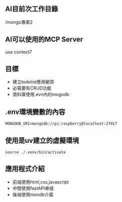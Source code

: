 ## AI目前次工作目錄

/mongo專案2

## AI可以使用的MCP Server

use context7

## 目標

- 建立todolist應用網頁
- 必需要有CRUD功能
- 資料庫使用.evn內的mogodb

## .env環境變數的內容

```
MONGODB_URI=mongodb://pi:raspberry@localhost:27017
```

## 使用是uv建立的虛擬環境

```
source ./.venv/bin/activate
```

## 應用程式介紹
- 前端使用html,css,javascript
- 中間使用fastAPI串接
- 後端使用mondb介面

